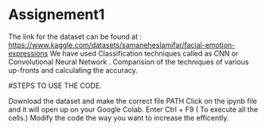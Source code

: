 # Assignement1

The link for the dataset can be found at : https://www.kaggle.com/datasets/samaneheslamifar/facial-emotion-expressions We have used Classification techniques called as CNN or Convolutional Neural Network . Comparision of the techniques of various up-fronts and calculating the accuracy.

#STEPS TO USE THE CODE.

Download the dataset and make the correct file PATH
Click on the ipynb file and it will open up on your Google Colab.
Enter Ctrl + F9 ( To execute all the cells.)
Modify the code the way you want to increase the efficently.
